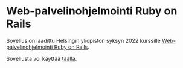 # Web-palvelinohjelmointi Ruby on Rails

Sovellus on laadittu Helsingin yliopiston syksyn 2022 kurssille [Web-palvelinohjelmointi Ruby on Rails](https://github.com/mluukkai/WebPalvelinohjelmointi2022/blob/main/wadror.md).

Sovellusta voi käyttää [täällä](https://polished-sun-1209.fly.dev/).
